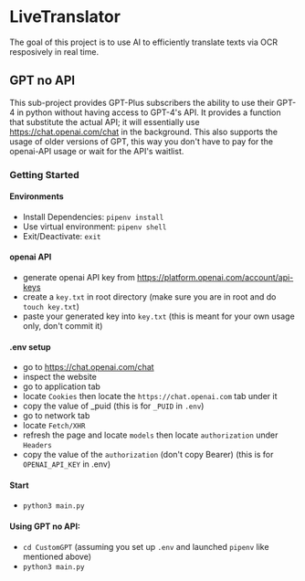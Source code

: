 # LiveTranslator
The goal of this project is to use AI to efficiently translate texts via OCR resposively in real time.

## GPT no API
This sub-project provides GPT-Plus subscribers the ability to use their GPT-4 in python without having access to GPT-4's API. It provides a function that substitute the actual API; it will essentially use https://chat.openai.com/chat in the background. This also supports the usage of older versions of GPT, this way you don't have to pay for the openai-API usage or wait for the API's waitlist.

### Getting Started

#### Environments
- Install Dependencies: `pipenv install`
- Use virtual environment: `pipenv shell`
- Exit/Deactivate: `exit`

#### openai API
- generate openai API key from https://platform.openai.com/account/api-keys
- create a `key.txt` in root directory (make sure you are in root and do `touch key.txt`)
- paste your generated key into `key.txt` (this is meant for your own usage only, don't commit it)

#### .env setup
- go to https://chat.openai.com/chat
- inspect the website
- go to application tab
- locate `Cookies` then locate the `https://chat.openai.com` tab under it
- copy the value of _puid (this is for `_PUID` in `.env`)
- go to network tab
- locate `Fetch/XHR`
- refresh the page and locate `models` then locate `authorization` under `Headers`
- copy the value of the `authorization` (don't copy Bearer) (this is for `OPENAI_API_KEY` in .env)

#### Start
- `python3 main.py`

#### Using GPT no API:
- `cd CustomGPT` (assuming you set up `.env` and launched `pipenv` like mentioned above)
- `python3 main.py`
